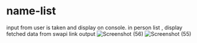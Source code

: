 # name-list
input from user is taken and display on console. in person list , display fetched data from swapi link
output
![Screenshot (56)](https://github.com/fahmidakm99/name-list/assets/93675075/d2888eb2-fbaf-47d1-8c2c-0dac03625d83)
![Screenshot (55)](https://github.com/fahmidakm99/name-list/assets/93675075/965786cb-81a8-4802-98e3-e2b9be5c8a58)
